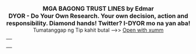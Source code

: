 <html>
<h3 id="title" style="margin: 0 auto;text-align: center;">MGA BAGONG TRUST LINES by Edmar</h3>
<h3 id="title" style="margin: 0 auto;text-align: center;">DYOR - Do Your Own Research. Your own decision, action and responsibility. Diamond hands! Twitter? I-DYOR mo na yan aba! </h3>
  <div style="text-align: center;">Tumatanggap ng Tip kahit butal -->> <a href="https://xumm.app/detect/request:rBovVT5K3EdmoHbx9G6BamjNBLPLGvyU3e">Open with xumm</a></div>
  <div class="loader" style="margin: 0 auto;"></div>
<table class="center">
  <tr>
    <td><p id="newTokens"></p></td>
  </tr>
  <script>
  var CHECKED_LIST = [];
today = new Date(); today.setHours(0); today.setMinutes(0); today.setSeconds(0);



function getNewTokens() {
  console.log("START");
  String.prototype.inList=function(list){
    return (list.indexOf(this.toString()) != -1)
  }
  tokens = JSON.parse(httpGet("https://api.xrpldata.com/api/v1/tokens"));
  var total = 0;
  var allLink = '';
  var newTokens = '';
  for(var token in tokens.issuers) {
      var currencyCode = getCurrencyCode(tokens.issuers[token].tokens[0].currency);
      var createdDate = new Date(Date.parse(tokens.issuers[token].tokens[0].created.date));
      if(createdDate > today && CHECKED_LIST.indexOf(currencyCode) == -1) {
          total++
          var amount = tokens.issuers[token].tokens[0].amount;
          var url = 'https://xumm.community/?issuer='+ token + "&currency=" + currencyCode + '&limit=' + amount;
          
          var kyc = tokens.issuers[token].data.kyc ? 'YES' : 'NO'
          allLink = allLink + '_____________________DYOR    '   +   total + '<br>'
                            + 'Currency: $' + currencyCode + '<br>' + 'KYC: ' + kyc + '<br>'
                            + 'Created date: ' + createdDate + ' | ' + 'Total trustline: ' + tokens.issuers[token].tokens[0].trustlines + '<br>'
                            + 'LINK: ' + url.link(url) + '<br>';
      }
  }
   document.getElementById("newTokens").innerHTML = allLink;
  console.log('END');
}
getNewTokens();
setInterval(getNewTokens, 45000);
</script>
